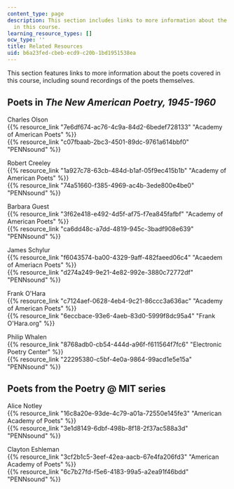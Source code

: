 ```yaml
---
content_type: page
description: This section includes links to more information about the poets covered
  in this course.
learning_resource_types: []
ocw_type: ''
title: Related Resources
uid: b6a23fed-cbeb-ecd9-c20b-1bd1951538ea
---
```


This section features links to more information about the poets covered in this course, including sound recordings of the poets themselves.

Poets in _The New American Poetry, 1945-1960_
---------------------------------------------

Charles Olson  
{{% resource_link "7e6df674-ac76-4c9a-84d2-6bedef728133" "Academy of American Poets" %}}  
{{% resource_link "c07fbaab-2bc3-4501-89dc-9761a614bbf0" "PENNsound" %}}

Robert Creeley  
{{% resource_link "1a927c78-63cb-484d-b1af-05f9ec415b1b" "Academy of American Poets" %}}  
{{% resource_link "74a51660-f385-4969-ac4b-3ede800e4be0" "PENNsound" %}}

Barbara Guest  
{{% resource_link "3f62e418-e492-4d5f-af75-f7ea845fafbf" "Academy of American Poets" %}}  
{{% resource_link "ca6dd48c-a7dd-4819-945c-3badf908e639" "PENNsound" %}}

James Schylur  
{{% resource_link "f6043574-ba00-4329-9aff-482faeed06c4" "Acaedem of Ameriacn Poets" %}}  
{{% resource_link "d274a249-9e21-4e82-992e-3880c72772df" "PENNsound" %}}

Frank O'Hara  
{{% resource_link "c7124aef-0628-4eb4-9c21-86ccc3a636ac" "Academy of American Poets" %}}  
{{% resource_link "6eccbace-93e6-4aeb-83d0-5999f8dc95a4" "Frank O'Hara.org" %}}

Philip Whalen  
{{% resource_link "8768adb0-cb54-444d-a96f-f611564f7fc6" "Electronic Poetry Center" %}}  
{{% resource_link "22295380-c5bf-4e0a-9864-99acd1e5e15a" "PENNsound" %}}

Poets from the Poetry @ MIT series
----------------------------------

Alice Notley  
{{% resource_link "16c8a20e-93de-4c79-a01a-72550e145fe3" "American Academy of Poets" %}}  
{{% resource_link "3e1d8149-6dbf-498b-8f18-2f37ac588a3d" "PENNsound" %}}

Clayton Eshleman  
{{% resource_link "3cf2b1c5-3eef-42ea-aacb-67e4fa206fd3" "American Academy of Poets" %}}  
{{% resource_link "6c7b27fd-f5e6-4183-99a5-a2ea91f46bdd" "PENNsound" %}}